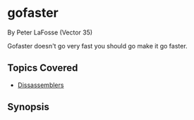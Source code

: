 # gofaster

By Peter LaFosse (Vector 35)



Gofaster doesn't go very fast you should go make it go faster.
## Topics Covered

- [Dissassemblers](/reverse-engineering/what-are-disassemblers/)
## Synopsis

